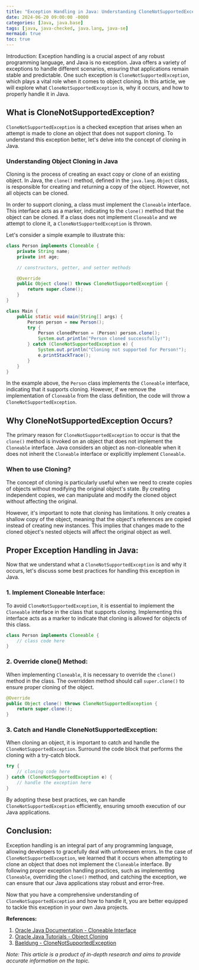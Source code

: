 ```yaml
---
title: "Exception Handling in Java: Understanding CloneNotSupportedException"
date: 2024-06-20 09:00:00 -0000
categories: [Java, java.base]
tags: [java, java-checked, java.lang, java-se]
mermaid: true
toc: true
---
```



Introduction:
Exception handling is a crucial aspect of any robust programming language, and Java is no exception. Java offers a variety of exceptions to handle different scenarios, ensuring that applications remain stable and predictable. One such exception is `CloneNotSupportedException`, which plays a vital role when it comes to object cloning. In this article, we will explore what `CloneNotSupportedException` is, why it occurs, and how to properly handle it in Java.

## What is CloneNotSupportedException?
`CloneNotSupportedException` is a checked exception that arises when an attempt is made to clone an object that does not support cloning. To understand this exception better, let's delve into the concept of cloning in Java.

### Understanding Object Cloning in Java
Cloning is the process of creating an exact copy or clone of an existing object. In Java, the `clone()` method, defined in the `java.lang.Object` class, is responsible for creating and returning a copy of the object. However, not all objects can be cloned.

In order to support cloning, a class must implement the `Cloneable` interface. This interface acts as a marker, indicating to the `clone()` method that the object can be cloned. If a class does not implement `Cloneable` and we attempt to clone it, a `CloneNotSupportedException` is thrown.

Let's consider a simple example to illustrate this:

```java
class Person implements Cloneable {
    private String name;
    private int age;

    // constructors, getter, and setter methods

    @Override
    public Object clone() throws CloneNotSupportedException {
        return super.clone();
    }
}

class Main {
    public static void main(String[] args) {
        Person person = new Person();
        try {
            Person clonedPerson = (Person) person.clone();
            System.out.println("Person cloned successfully!");
        } catch (CloneNotSupportedException e) {
            System.out.println("Cloning not supported for Person!");
            e.printStackTrace();
        }
    }
}
```

In the example above, the `Person` class implements the `Cloneable` interface, indicating that it supports cloning. However, if we remove the implementation of `Cloneable` from the class definition, the code will throw a `CloneNotSupportedException`.

## Why CloneNotSupportedException Occurs?
The primary reason for `CloneNotSupportedException` to occur is that the `clone()` method is invoked on an object that does not implement the `Cloneable` interface. Java considers an object as non-cloneable when it does not inherit the `Cloneable` interface or explicitly implement `Cloneable`.

### When to use Cloning?
The concept of cloning is particularly useful when we need to create copies of objects without modifying the original object's state. By creating independent copies, we can manipulate and modify the cloned object without affecting the original.

However, it's important to note that cloning has limitations. It only creates a shallow copy of the object, meaning that the object's references are copied instead of creating new instances. This implies that changes made to the cloned object's nested objects will affect the original object as well.

## Proper Exception Handling in Java:
Now that we understand what a `CloneNotSupportedException` is and why it occurs, let's discuss some best practices for handling this exception in Java.

### 1. Implement Cloneable Interface:
To avoid `CloneNotSupportedException`, it is essential to implement the `Cloneable` interface in the class that supports cloning. Implementing this interface acts as a marker to indicate that cloning is allowed for objects of this class.

```java
class Person implements Cloneable {
    // class code here
}
```

### 2. Override clone() Method:
When implementing `Cloneable`, it is necessary to override the `clone()` method in the class. The overridden method should call `super.clone()` to ensure proper cloning of the object.

```java
@Override
public Object clone() throws CloneNotSupportedException {
    return super.clone();
}
```

### 3. Catch and Handle CloneNotSupportedException:
When cloning an object, it is important to catch and handle the `CloneNotSupportedException`. Surround the code block that performs the cloning with a try-catch block.

```java
try {
    // cloning code here
} catch (CloneNotSupportedException e) {
    // handle the exception here
}
```

By adopting these best practices, we can handle `CloneNotSupportedException` efficiently, ensuring smooth execution of our Java applications.

## Conclusion:
Exception handling is an integral part of any programming language, allowing developers to gracefully deal with unforeseen errors. In the case of `CloneNotSupportedException`, we learned that it occurs when attempting to clone an object that does not implement the `Cloneable` interface. By following proper exception handling practices, such as implementing `Cloneable`, overriding the `clone()` method, and catching the exception, we can ensure that our Java applications stay robust and error-free.

Now that you have a comprehensive understanding of `CloneNotSupportedException` and how to handle it, you are better equipped to tackle this exception in your own Java projects.

**References:**
1. [Oracle Java Documentation - Cloneable Interface](https://docs.oracle.com/javase/10/docs/api/java/lang/Cloneable.html)
2. [Oracle Java Tutorials - Object Cloning](https://docs.oracle.com/javase/tutorial/essential/objectclone.html)
3. [Baeldung - CloneNotSupportedException](https://www.baeldung.com/java-clone-not-supported-exception)

*Note: This article is a product of in-depth research and aims to provide accurate information on the topic.*
